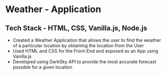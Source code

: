 # Weather - Application

## Tech Stack - HTML, CSS, Vanilla.js, Node.js

* Created a Weather Application that allows the user to find the weather of a particular location by obtaining the location from the User
* Used HTML and CSS for the Front-End and exposed as an App using Vanilla.js
* Developed using DarkSky API to provide the most accurate forecast possible for a given location
